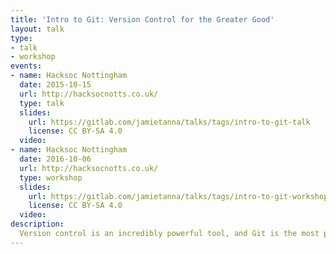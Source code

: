 ```yaml
---
title: 'Intro to Git: Version Control for the Greater Good'
layout: talk
type:
- talk
- workshop
events:
- name: Hacksoc Nottingham
  date: 2015-10-15
  url: http://hacksocnotts.co.uk/
  type: talk
  slides:
    url: https://gitlab.com/jamietanna/talks/tags/intro-to-git-talk
    license: CC BY-SA 4.0
  video:
- name: Hacksoc Nottingham
  date: 2016-10-06
  url: http://hacksocnotts.co.uk/
  type: workshop
  slides:
    url: https://gitlab.com/jamietanna/talks/tags/intro-to-git-workshop
    license: CC BY-SA 4.0
  video:
description:
  Version control is an incredibly powerful tool, and Git is the most popular version control system. This talk / workshop aims to give the audience a grounding in the basics of Git, through to branching and where to store your code!
---
```

